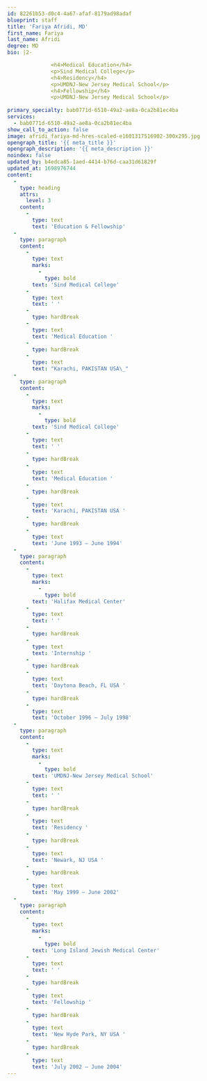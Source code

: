 ```yaml
---
id: 82261b53-d0c4-4a67-afaf-8179ad98adaf
blueprint: staff
title: 'Fariya Afridi, MD'
first_name: Fariya
last_name: Afridi
degree: MD
bio: |2-

              <h4>Medical Education</h4>
              <p>Sind Medical College</p>
              <h4>Residency</h4>
              <p>UMDNJ-New Jersey Medical School</p>
              <h4>Fellowship</h4>
              <p>UMDNJ-New Jersey Medical School</p>
          
primary_specialty: bab0771d-6510-49a2-ae8a-0ca2b81ec4ba
services:
  - bab0771d-6510-49a2-ae8a-0ca2b81ec4ba
show_call_to_action: false
image: afridi_fariya-md-hres-scaled-e1601317516902-300x295.jpg
opengraph_title: '{{ meta_title }}'
opengraph_description: '{{ meta_description }}'
noindex: false
updated_by: b4edca85-1aed-4414-b76d-caa31d61829f
updated_at: 1698976744
content:
  -
    type: heading
    attrs:
      level: 3
    content:
      -
        type: text
        text: 'Education & Fellowship'
  -
    type: paragraph
    content:
      -
        type: text
        marks:
          -
            type: bold
        text: 'Sind Medical College'
      -
        type: text
        text: ' '
      -
        type: hardBreak
      -
        type: text
        text: 'Medical Education '
      -
        type: hardBreak
      -
        type: text
        text: "Karachi, PAKISTAN USA\_"
  -
    type: paragraph
    content:
      -
        type: text
        marks:
          -
            type: bold
        text: 'Sind Medical College'
      -
        type: text
        text: ' '
      -
        type: hardBreak
      -
        type: text
        text: 'Medical Education '
      -
        type: hardBreak
      -
        type: text
        text: 'Karachi, PAKISTAN USA '
      -
        type: hardBreak
      -
        type: text
        text: 'June 1993 – June 1994'
  -
    type: paragraph
    content:
      -
        type: text
        marks:
          -
            type: bold
        text: 'Halifax Medical Center'
      -
        type: text
        text: ' '
      -
        type: hardBreak
      -
        type: text
        text: 'Internship '
      -
        type: hardBreak
      -
        type: text
        text: 'Daytona Beach, FL USA '
      -
        type: hardBreak
      -
        type: text
        text: 'October 1996 – July 1998'
  -
    type: paragraph
    content:
      -
        type: text
        marks:
          -
            type: bold
        text: 'UMDNJ-New Jersey Medical School'
      -
        type: text
        text: ' '
      -
        type: hardBreak
      -
        type: text
        text: 'Residency '
      -
        type: hardBreak
      -
        type: text
        text: 'Newark, NJ USA '
      -
        type: hardBreak
      -
        type: text
        text: 'May 1999 – June 2002'
  -
    type: paragraph
    content:
      -
        type: text
        marks:
          -
            type: bold
        text: 'Long Island Jewish Medical Center'
      -
        type: text
        text: ' '
      -
        type: hardBreak
      -
        type: text
        text: 'Fellowship '
      -
        type: hardBreak
      -
        type: text
        text: 'New Hyde Park, NY USA '
      -
        type: hardBreak
      -
        type: text
        text: 'July 2002 – June 2004'
---
```

